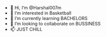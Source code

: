 - 👋 Hi, I’m @Harshal007m
- 👀 I’m interested in Basketball
- 🌱 I’m currently learning BACHELORS
- 💞️ I’m looking to collaborate on BUSSINESS
- 📫 JUST CHILL

<!---
Harshal007m/Harshal007m is a ✨ special ✨ repository because its `README.md` (this file) appears on your GitHub profile.
You can click the Preview link to take a look at your changes.
--->
